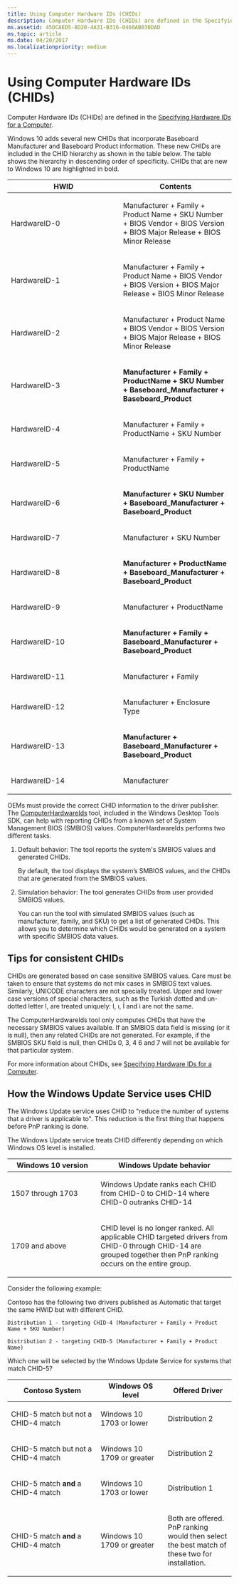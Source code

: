 ```yaml
---
title: Using Computer Hardware IDs (CHIDs)
description: Computer Hardware IDs (CHIDs) are defined in the Specifying Hardware IDs for a Computer.
ms.assetid: 45DCAED5-8D20-4A31-B316-0460AB030DAD
ms.topic: article
ms.date: 04/20/2017
ms.localizationpriority: medium
---
```


# Using Computer Hardware IDs (CHIDs)


Computer Hardware IDs (CHIDs) are defined in the [Specifying Hardware IDs for a Computer](https://docs.microsoft.com/windows-hardware/drivers/install/specifying-hardware-ids-for-a-computer).

Windows 10 adds several new CHIDs that incorporate Baseboard Manufacturer and Baseboard Product information. These new CHIDs are included in the CHID hierarchy as shown in the table below. The table shows the hierarchy in descending order of specificity. CHIDs that are new to Windows 10 are highlighted in bold.

<table>
<colgroup>
<col width="50%" />
<col width="50%" />
</colgroup>
<thead>
<tr class="header">
<th>HWID</th>
<th>Contents</th>
</tr>
</thead>
<tbody>
<tr class="odd">
<td><p>HardwareID-0</p></td>
<td><p>Manufacturer + Family + Product Name + SKU Number + BIOS Vendor + BIOS Version + BIOS Major Release + BIOS Minor Release</p></td>
</tr>
<tr class="even">
<td><p>HardwareID-1</p></td>
<td><p>Manufacturer + Family + Product Name + BIOS Vendor + BIOS Version + BIOS Major Release + BIOS Minor Release</p></td>
</tr>
<tr class="odd">
<td><p>HardwareID-2</p></td>
<td><p>Manufacturer + Product Name + BIOS Vendor + BIOS Version + BIOS Major Release + BIOS Minor Release</p></td>
</tr>
<tr class="even">
<td><p>HardwareID-3</p></td>
<td><p><strong>Manufacturer + Family + ProductName + SKU Number + Baseboard_Manufacturer + Baseboard_Product</strong></p></td>
</tr>
<tr class="odd">
<td><p>HardwareID-4</p></td>
<td><p>Manufacturer + Family + ProductName + SKU Number</p></td>
</tr>
<tr class="even">
<td><p>HardwareID-5</p></td>
<td><p>Manufacturer + Family + ProductName</p></td>
</tr>
<tr class="odd">
<td><p>HardwareID-6</p></td>
<td><p><strong>Manufacturer + SKU Number + Baseboard_Manufacturer + Baseboard_Product</strong></p></td>
</tr>
<tr class="even">
<td><p>HardwareID-7</p></td>
<td><p>Manufacturer + SKU Number</p></td>
</tr>
<tr class="odd">
<td><p>HardwareID-8</p></td>
<td><p><strong>Manufacturer + ProductName + Baseboard_Manufacturer + Baseboard_Product</strong></p></td>
</tr>
<tr class="even">
<td><p>HardwareID-9</p></td>
<td><p>Manufacturer + ProductName</p></td>
</tr>
<tr class="odd">
<td><p>HardwareID-10</p></td>
<td><p><strong>Manufacturer + Family + Baseboard_Manufacturer + Baseboard_Product</strong></p></td>
</tr>
<tr class="even">
<td><p>HardwareID-11</p></td>
<td><p>Manufacturer + Family</p></td>
</tr>
<tr class="odd">
<td><p>HardwareID-12</p></td>
<td><p>Manufacturer + Enclosure Type</p></td>
</tr>
<tr class="even">
<td><p>HardwareID-13</p></td>
<td><p><strong>Manufacturer + Baseboard_Manufacturer + Baseboard_Product</strong></p></td>
</tr>
<tr class="odd">
<td><p>HardwareID-14</p></td>
<td><p>Manufacturer</p></td>
</tr>
</tbody>
</table>

 

OEMs must provide the correct CHID information to the driver publisher. The [ComputerHardwareIds](https://docs.microsoft.com/windows-hardware/drivers/devtest/computerhardwareids) tool, included in the Windows Desktop Tools SDK, can help with reporting CHIDs from a known set of System Management BIOS (SMBIOS) values. ComputerHardwareIds performs two different tasks.

1.  Default behavior: The tool reports the system's SMBIOS values and generated CHIDs.

    By default, the tool displays the system’s SMBIOS values, and the CHIDs that are generated from the SMBIOS values.

2.  Simulation behavior: The tool generates CHIDs from user provided SMBIOS values.

    You can run the tool with simulated SMBIOS values (such as manufacturer, family, and SKU) to get a list of generated CHIDs. This allows you to determine which CHIDs would be generated on a system with specific SMBIOS data values.

## <span id="Tips_for_consistent_CHIDs"></span><span id="tips_for_consistent_chids"></span><span id="TIPS_FOR_CONSISTENT_CHIDS"></span>Tips for consistent CHIDs


CHIDs are generated based on case sensitive SMBIOS values. Care must be taken to ensure that systems do not mix cases in SMBIOS text values. Similarly, UNICODE characters are not specially treated. Upper and lower case versions of special characters, such as the Turkish dotted and un-dotted letter I, are treated uniquely: I, ı, İ and i are not the same.

The ComputerHardwareIds tool only computes CHIDs that have the necessary SMBIOS values available. If an SMBIOS data field is missing (or it is null), then any related CHIDs are not generated. For example, if the SMBIOS SKU field is null, then CHIDs 0, 3, 4 6 and 7 will not be available for that particular system.

For more information about CHIDs, see [Specifying Hardware IDs for a Computer](https://docs.microsoft.com/windows-hardware/drivers/install/specifying-hardware-ids-for-a-computer).

 
## <span id="How_Windows_Update_uses_CHID"></span><span id="how_windows_update_uses_chid"></span><span id="HOW_WINDOWS_UPDATE_USES_CHID"></span>How the Windows Update Service uses CHID


The Windows Update service uses CHID to "reduce the number of systems that a driver is applicable to".  This reduction is the first thing that happens before PnP ranking is done.

The Windows Update service treats CHID differently depending on which Windows OS level is installed.  

<table>
<colgroup>
<col width="40%" />
<col width="60%" />
</colgroup>
<thead>
<tr class="header">
<th>Windows 10 version</th>
<th>Windows Update behavior</th>
</tr>
</thead>
<tbody>
<tr class="odd">
<td><p>1507 through 1703</p></td>
<td><p>Windows Update ranks each CHID from CHID-0 to CHID-14 where CHID-0 outranks CHID-14</p></td>
</tr>
<tr class="even">
<td><p>1709 and above</p></td>
<td><p>CHID level is no longer ranked. All applicable CHID targeted drivers from CHID-0 through CHID-14 are grouped together then PnP ranking occurs on the entire group.</p></td>
</tr> 
</tbody>
</table>


Consider the following example:


Contoso has the following two drivers published as Automatic that target the same HWID but with different CHID.  

    Distribution 1 - targeting CHID-4 (Manufacturer + Family + Product Name + SKU Number)

    Distribution 2 - targeting CHID-5 (Manufacturer + Family + Product Name)

Which one will be selected by the Windows Update Service for systems that match CHID-5?

<table>
<colgroup>
<col width="40%" />
<col width="30%" />
<col width="30%" />
</colgroup>
<thead>
<tr class="header">
<th>Contoso System</th>
<th>Windows OS level</th>
<th>Offered Driver</th>
</tr>
</thead>
<tbody>
<tr class="odd">
<td><p>CHID-5 match but not a CHID-4 match</p></td>
<td><p>Windows 10 1703 or lower</p></td>
<td><p>Distribution 2</p></td>
</tr>
<tr class="even">
<td><p>CHID-5 match but not a CHID-4 match</p></td>
<td><p>Windows 10 1709 or greater</p></td>
<td><p>Distribution 2</p></td>
</tr>
<tr class="odd">
<td><p>CHID-5 match <strong>and</strong> a CHID-4 match</p></td>
<td><p>Windows 10 1703 or lower</p></td>
<td><p>Distribution 1</p></td>
</tr>
<tr class="even">
<td><p>CHID-5 match <strong>and</strong> a CHID-4 match</p></td>
<td><p>Windows 10 1709 or greater</p></td>
<td><p>Both are offered.   PnP ranking would then select the best match of these two for installation.</p></td>
</tr>
</tbody>
</table>
 





